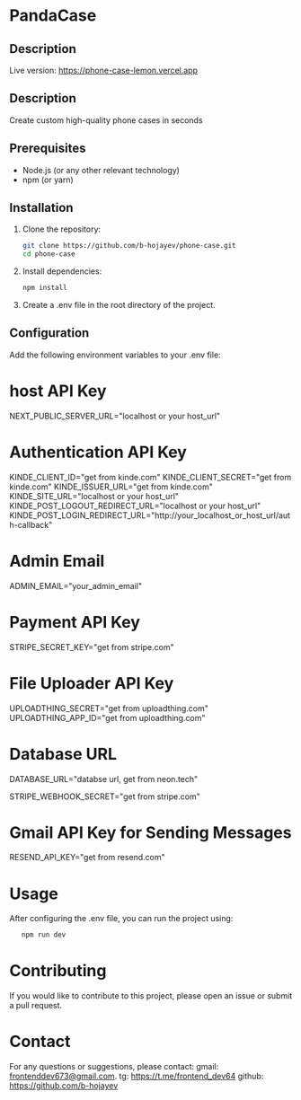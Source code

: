 # PandaCase

## Description

Live version: https://phone-case-lemon.vercel.app

## Description

Create custom high-quality phone cases in seconds

## Prerequisites

- Node.js (or any other relevant technology)
- npm (or yarn)

## Installation

1. Clone the repository:
   ```bash
   git clone https://github.com/b-hojayev/phone-case.git
   cd phone-case
   ```
2. Install dependencies:

   ```bash
   npm install
   ```

3. Create a .env file in the root directory of the project.

## Configuration

Add the following environment variables to your .env file:

# host API Key

NEXT_PUBLIC_SERVER_URL="localhost or your host_url"

# Authentication API Key

KINDE_CLIENT_ID="get from kinde.com"
KINDE_CLIENT_SECRET="get from kinde.com"
KINDE_ISSUER_URL="get from kinde.com"
KINDE_SITE_URL="localhost or your host_url"
KINDE_POST_LOGOUT_REDIRECT_URL="localhost or your host_url"
KINDE_POST_LOGIN_REDIRECT_URL="http://your_localhost_or_host_url/auth-callback"

# Admin Email

ADMIN_EMAIL="your_admin_email"

# Payment API Key

STRIPE_SECRET_KEY="get from stripe.com"

# File Uploader API Key

UPLOADTHING_SECRET="get from uploadthing.com"
UPLOADTHING_APP_ID="get from uploadthing.com"

# Database URL

DATABASE_URL="databse url, get from neon.tech"

STRIPE_WEBHOOK_SECRET="get from stripe.com"

# Gmail API Key for Sending Messages

RESEND_API_KEY="get from resend.com"

# Usage

After configuring the .env file, you can run the project using:

```bash
   npm run dev
```

# Contributing

If you would like to contribute to this project, please open an issue or submit a pull request.

# Contact

For any questions or suggestions, please contact:
gmail: frontenddev673@gmail.com.
tg: https://t.me/frontend_dev64
github: https://github.com/b-hojayev
